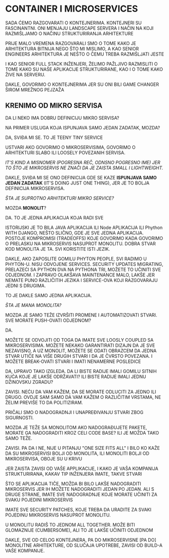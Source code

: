 # CONTAINER I MICROSERVICES

SADA ĆEMO RAZGOVARATI O KONTEJNERIMA. KONTEJNERI SU FASCINANTNI. ONI MENJAJU LANDSCAPE SERVERA I NAČIN NA KOJI RAZMIŠLJAMO O NAČINU STRUKTURIRANJA ARHITEKTURE

PRIJE MALO VREMENA RAZGOVARALI SMO O TOME KAKO JE ARHITEKTURA BITNIJA NEGO ŠTO MI MISLIMO, A KAO SENIOR ENGINEERS ARHITEKTURA JE NEŠTO O ČEMU TREBA RAZMIŠLJATI JESTE

I KAO SENIOR FULL STACK INŽENJERI, ŽELIMO PAŽLJIVO RAZMISLITI O TOME KAKO SU NAŠE APLIKACIJE STRUKTURIRANE, KAO I O TOME KAKO ŽIVE NA SERVERU.

DAKLE, GOVORIMO O KONTEJNERIMA JER SU ONI BILI GAME CHANGER ŠIROM MREŽNOG PEJZAŽA

## KRENIMO OD MIKRO SERVISA 

DA LI NEKO IMA DOBRU DEFINICIJU MIKRO SERVISA?

NA PRIMER USLUGA KOJA ISPUNJAVA SAMO JEDAN ZADATAK, MOZDA?

DA, SVIĐA MI SE. TO JE TEENY TINY SERVICE

USTVARI AKO GOVORIMO O MIKROSERVISIMA, GOVORIMO O ARHITEKTURI SLABO ILI LOOSELY POVEZANIH SERVISA.

*IT'S KIND A MISNOMER (POGRESNA REČ, ODNSNO POGRESNO IME) JER TO ŠTO JE MIKROSERVIS NE ZNAČI DA JE ZAISTA SMALL I LIGHTWEIGHT.*

DAKLE, SVIĐA MI SE ONO DEFINICIJA GDE SE KAZE **ISPUNJAVA SAMO JEDAN ZADATAK** (IT'S DOING JUST ONE THING), JER JE TO BOLJA DEFINICIJA MIKROSERVISA. 

*ŠTA JE SUPROTNO ARHITEKTURI MIKRO SERVICE?*

MOZDA **MONOLIT**?

DA. TO JE JEDNA APLIKACIJA KOJA RADI SVE

ISTORIJSKI JE TO BILA JAVA APLIKACIJA ILI Node APLIKACIJA ILI Phython WITH DJANGO, NEŠTO SLIČNO, GDE JE SVE JEDNA APLIKACIJA. POSTOJE KOMPROMISI (TRADEOFFS) KOJE GOVORIMO KADA GOVORIMO O PRELASKU NA MIKROSERVIS NASUPROT MONOLITU. DOBRA STVAR KOD MONOLITA JE TA. SVI KORISTITE ISTI JEZIK.

DAKLE, AKO ZAPOSLITE GOMILU PHYTON PEOPLE, SVI RADIMO U PHYTON-U. NISU ODVOJENE SERVICES. SECURITY UPDATES MIGRATING, PRELAZEĆI SA PYTHON DVA NA PYTHONA TRI, MOŽETE TO UČINITI SVE ODJEDNOM. I ZAPRAVO OLAKŠAVA MAINTENANCE MALO, LAKŠE JER NEMATE PUNO RAZLIČITIH JEZIKA I SERVICE-OVA KOJI RAZGOVARAJU JEDNI S DRUGIMA.

TO JE DAKLE SAMO JEDNA APLIKACIJA.

*ŠTA JE MANA MONOLITA?*

MOZDA JE SAMO TEŽE IZVRŠITI PROMENE I AUTOMATIZOVATI STVARI. SVE MORATE PUSH-OVATI ODJEDNOM?

DA.

MOŽETE SE ODVOJITI OD TOGA DA IMATE SVE LOOSLY COUPLED SA MIKROSERVISIMA. MOŽETE NEKAKO GARANTIRATI DIZAJN DA JE SVE NEZAVISNO, A UZ MONOLIT, MOŽETE SE ODATI OBRAZCEM DA JEDNA STVAR UTIČE NA VIŠE DRUGIH STVARI I DA JE ČVRSTO POVEZANA. I MOŽETE BREAK-OVATI STVARI I IMATI NENAMERNE POSLEDICE

DA, UPRAVO TAKO IZGLEDA. DA LI BISTE RADIJE IMALI GOMILU SITNIH KUĆA KOJE JE LAKŠE ODRŽAVATI? ILI BISTE RADIJE IMALI JEDNU DŽINOVSKU ZGRADU? 

ZAVISI. NEĆU DA VAM KAŽEM, DA SE MORATE ODLUCITI ZA JEDNO ILI DRUGO. OVDJE SAM SAMO DA VAM KAŽEM O RAZLIČITIM VRSTAMA, NE ŽELIM PREVIŠE TO DA POLITIZIRAM.

PRIČALI SMO O NADOGRADNJI I UNAPREĐIVANJU STVARI ZBOG SIGURNOSTI.

MOZDA JE TEŽE SA MONOLITOM AKO NADOGRAĐUJETE PAKETE, MORATE GA NADOGRADITI KROZ CELI CODE BASE? ILI JE MOŽDA TAKO SAMO TEŽE.

ZAVISI. PA DA I NE, NIJE U PITANJU "ONE SIZE FITS ALL" I BILO KO KAŽE DA SU MIKROSERVISI BOLJI OD MONOLITA, ILI MONOLITI BOLJI OD MIKROSERVISA, OBOJE SU U KRIVU

JER ZAISTA ZAVISI OD VAŠE APPLIKACIJE, I KAKO JE VAŠA KOMPANIJA STRUKTURIRANA, KAKAV TIP INŽENJERA IMATE, TAKVE STVARI

ŠTO SE APLIKACIJA TIČE, MOŽDA BI BILO LAKŠE NADOGRADITI MIKROSERVIS JER IH MOŽETE NADOGRADITI JEDAN PO JEDAN. ALI S DRUGE STRANE, IMATE SVE NADOGRADNJE KOJE MORATE UČINITI ZA SVAKU POJEDINI MIKROSERVIS

IMATE SVE SECURITY PATCHES, KOJE TREBA DA URADITE ZA SVAKI POJEDINU MIKROSERVIS NASUPROT MONOLITU. 

U MONOLITU RADIŠ TO JEDNOM ALL TOGETHER. MOŽE BITI GLOMAZNIJE (CUMBERSOME), ALI TO JE LAKŠE UČINITI ODJEDNOM

DAKLE, SVE OD CELOG KONTEJNERA, PA DO MIKROSERVISNE [PA DO] MONOLITNE ARHITEKTURE, OD SLUČAJA UPOTREBE, ZAVISI OD BUILD-A VAŠE KOMPANIJE.

